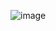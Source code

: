 ![image](www.plantuml.com/plantuml/png/ZP51IiHG44JtVOfUPgumBfoh26Om44SnttqSHJUY6_ckTF068KOC-IPUeVf6LYiuson2z--kUjMGLHMEBiBbQIcX26Mks5cD7WCI6dIApYARTmuRVA5Nbi6sLBGOCTcLRIsA_494bdX3xpDyKDouUEINoFYqQtjIgzcst8vshsv7Qv7onD4_xa2aM6k6LpvuYvDyESzykD1macyquuAdBaHrYHUs7VKzjMGHyAWMMMvegpt0RebwLdppESqzKxKAP-UIbrMk6RNnBss7YKZF6j0uCg9Zc-p1xXpWyNlpvhXOoug5_-07)
